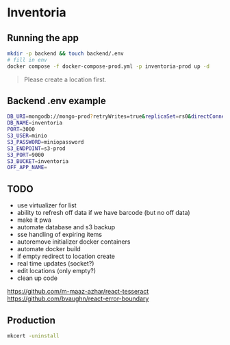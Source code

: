 # Inventoria

## Running the app

```bash
mkdir -p backend && touch backend/.env
# fill in env
docker compose -f docker-compose-prod.yml -p inventoria-prod up -d
```

> Please create a location first.

## Backend .env example

```bash
DB_URI=mongodb://mongo-prod?retryWrites=true&replicaSet=rs0&directConnection=true
DB_NAME=inventoria
PORT=3000
S3_USER=minio
S3_PASSWORD=miniopassword
S3_ENDPOINT=s3-prod
S3_PORT=9000
S3_BUCKET=inventoria
OFF_APP_NAME=
```

## TODO

- use virtualizer for list
- ability to refresh off data if we have barcode (but no off data)
- make it pwa
- automate database and s3 backup
- sse handling of expiring items
- autoremove initializer docker containers
- automate docker build
- if empty redirect to location create
- real time updates (socket?)
- edit locations (only empty?)
- clean up code

<https://github.com/m-maaz-azhar/react-tesseract>
<https://github.com/bvaughn/react-error-boundary>

## Production

```bash
mkcert -uninstall
```
